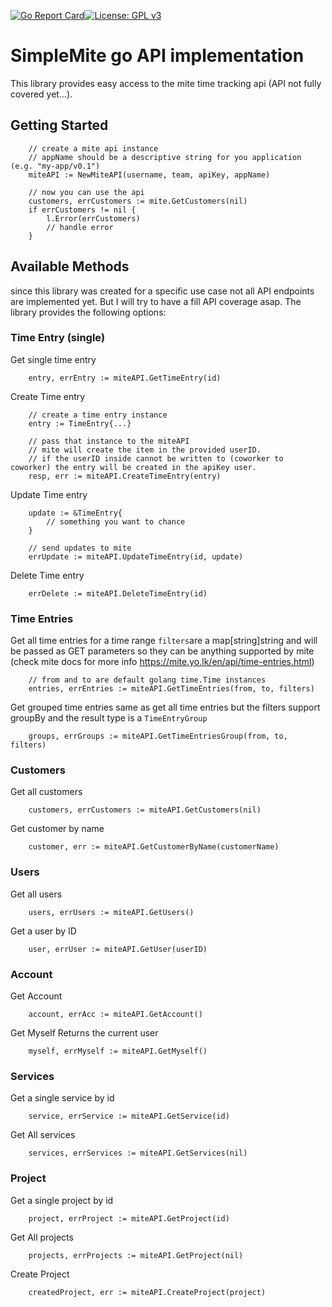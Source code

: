 [![Go Report Card](https://goreportcard.com/badge/github.com/gosticks/go-mite)](https://goreportcard.com/report/github.com/gosticks/go-mite)[![License: GPL v3](https://img.shields.io/badge/License-GPLv3-blue.svg)](https://www.gnu.org/licenses/gpl-3.0)

# SimpleMite go API implementation

This library provides easy access to the mite time tracking api (API not fully covered yet...).

## Getting Started

```
    // create a mite api instance
    // appName should be a descriptive string for you application (e.g. "my-app/v0.1")
    miteAPI := NewMiteAPI(username, team, apiKey, appName)

    // now you can use the api
    customers, errCustomers := mite.GetCustomers(nil)
    if errCustomers != nil {
        l.Error(errCustomers)
        // handle error
    }
```

## Available Methods

since this library was created for a specific use case not all API endpoints are implemented yet. But I will try to have a fill API coverage asap. The library provides the following options:

### Time Entry (single)

Get single time entry

```
    entry, errEntry := miteAPI.GetTimeEntry(id)

```

Create Time entry

```
    // create a time entry instance
    entry := TimeEntry{...}

    // pass that instance to the miteAPI
    // mite will create the item in the provided userID.
    // if the userID inside cannot be written to (coworker to coworker) the entry will be created in the apiKey user.
    resp, err := miteAPI.CreateTimeEntry(entry)
```

Update Time entry

```
    update := &TimeEntry{
        // something you want to chance
    }

    // send updates to mite
    errUpdate := miteAPI.UpdateTimeEntry(id, update)
```

Delete Time entry

```
    errDelete := miteAPI.DeleteTimeEntry(id)
```

### Time Entries

Get all time entries for a time range
`filters`are a map[string]string and will be passed as GET parameters so they can be anything supported by mite
(check mite docs for more info https://mite.yo.lk/en/api/time-entries.html)

```
    // from and to are default golang time.Time instances
    entries, errEntries := miteAPI.GetTimeEntries(from, to, filters)
```

Get grouped time entries
same as get all time entries but the filters support groupBy and the result type is a `TimeEntryGroup`

```
    groups, errGroups := miteAPI.GetTimeEntriesGroup(from, to, filters)
```

### Customers

Get all customers

```
    customers, errCustomers := miteAPI.GetCustomers(nil)
```

Get customer by name

```
    customer, err := miteAPI.GetCustomerByName(customerName)
```

### Users

Get all users

```
    users, errUsers := miteAPI.GetUsers()
```

Get a user by ID

```
    user, errUser := miteAPI.GetUser(userID)
```

### Account

Get Account

```
    account, errAcc := miteAPI.GetAccount()
```

Get Myself
Returns the current user

```
    myself, errMyself := miteAPI.GetMyself()
```

### Services

Get a single service by id

```
    service, errService := miteAPI.GetService(id)
```

Get All services

```
    services, errServices := miteAPI.GetServices(nil)
```

### Project

Get a single project by id

```
    project, errProject := miteAPI.GetProject(id)
```

Get All projects

```
    projects, errProjects := miteAPI.GetProject(nil)
```

Create Project

```
    createdProject, err := miteAPI.CreateProject(project)
```
